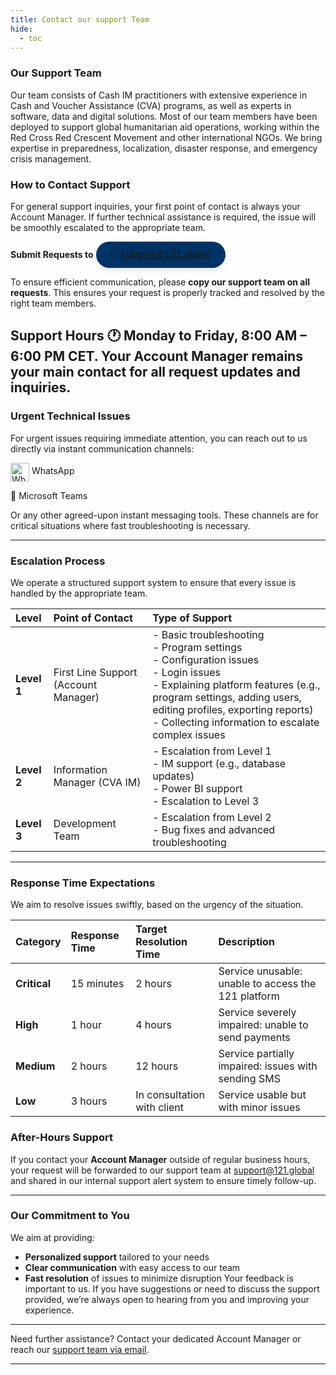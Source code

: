 ```yaml
---
title: Contact our support Team
hide:
  - toc
---
```


### Our Support Team

Our team consists of Cash IM practitioners with extensive experience in Cash and Voucher Assistance (CVA) programs, as well as experts in software, data and digital solutions. Most of our team members have been deployed to support global humanitarian aid operations, working within the Red Cross Red Crescent Movement and other international NGOs. We bring expertise in preparedness, localization, disaster response, and emergency crisis management.

### How to Contact Support

For general support inquiries, your first point of contact is always your Account Manager. If further technical assistance is required, the issue will be smoothly escalated to the appropriate team.

<!-- markdownlint-disable -->
**Submit Requests to**
<a href="mailto:support@121.global" style="text-decoration: none;">
  <button style="background-color: #003366; color: #fff; padding: 12px 24px; border: none; border-radius: 25px; font-size: 16px; font-family: Arial, sans-serif; cursor: pointer; box-shadow: 0 4px 6px rgba(0, 0, 0, 0.1); transition: background-color 0.3s ease;">
    📧 support@121.global
  </button>
</a>
<!-- markdownlint-enable -->

To ensure efficient communication, please **copy our support team on all
requests**. This ensures your request is properly tracked and resolved by the
right team members.


**Support Hours** 🕐 Monday to Friday, 8:00 AM – 6:00 PM CET.
Your Account Manager remains your main contact for all request updates and inquiries.
---

### Urgent Technical Issues

For urgent issues requiring immediate attention, you can reach out to us directly
 via instant communication channels:

<!-- markdownlint-disable -->
<a href="https://wa.me/yourwhatsappnumber" style="text-decoration: none;">
  <img src="https://upload.wikimedia.org/wikipedia/commons/6/6b/WhatsApp.svg" alt="WhatsApp" style="width: 30px; height: 30px; vertical-align: middle;">
  WhatsApp
</a>
<!-- markdownlint-enable -->

💬 Microsoft Teams


Or any other agreed-upon instant messaging tools.
These channels are for critical situations where fast troubleshooting is necessary.

---

### Escalation Process

We operate a structured support system to ensure that every issue is handled
by the appropriate team.

<!-- markdownlint-disable -->
| **Level** | **Point of Contact**       | **Type of Support** |
|:-----|:-----|:-----|
| **Level 1** | First Line Support (Account Manager) | - Basic troubleshooting<br>- Program settings<br>- Configuration issues<br>- Login issues<br>- Explaining platform features (e.g., program settings, adding users, editing profiles, exporting reports)<br>- Collecting information to escalate complex issues<br> |
| **Level 2** | Information Manager (CVA IM) | - Escalation from Level 1<br>- IM support (e.g., database updates)<br>- Power BI support<br>- Escalation to Level 3  |
| **Level 3** | Development Team | - Escalation from Level 2<br>- Bug fixes and advanced troubleshooting    |
<!-- markdownlint-enable -->

________________________________________

### Response Time Expectations

We aim to resolve issues swiftly, based on the urgency of the situation.

<!-- markdownlint-disable -->
| **Category** | **Response Time** | **Target Resolution Time** | **Description**                                                  |
|:--------------|:-------------------|:----------------------------|:------------------------------------------------------------------|
| **Critical** | 15 minutes         | 2 hours                    | Service unusable: unable to access the 121 platform               |
| **High**     | 1 hour             | 4 hours                    | Service severely impaired: unable to send payments                |
| **Medium**   | 2 hours            | 12 hours                   | Service partially impaired: issues with sending SMS               |
| **Low**      | 3 hours            | In consultation with client | Service usable but with minor issues      |
<!-- markdownlint-enable -->

### After-Hours Support

If you contact your **Account Manager** outside of regular business hours,
your request will be forwarded to our support team at
[support@121.global](mailto:support@121.global) and shared in our internal
support alert system to ensure timely follow-up.

________________________________________

### Our Commitment to You

We aim at providing:

- **Personalized support** tailored to your needs
- **Clear communication** with easy access to our team
- **Fast resolution** of issues to minimize disruption
Your feedback is important to us. If you have suggestions or need to discuss the
 support provided, we’re always open to hearing from you and improving your experience.

________________________________________
Need further assistance? Contact your dedicated Account Manager or reach
our [support team via email](mailto:support@121.global).
________________________________________

